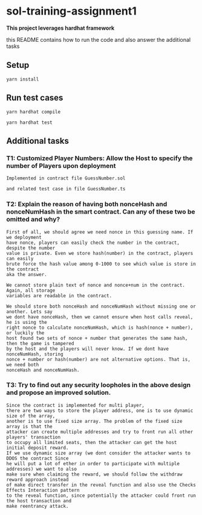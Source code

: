 # sol-training-assignment1

**This project leverages hardhat framework**

this README contains how to run the code and also answer the additional tasks

## Setup

```shell
yarn install
```

## Run test cases

```shell
yarn hardhat compile

yarn hardhat test
```

## Additional tasks

### T1: Customized Player Numbers: Allow the Host to specify the number of Players upon deployment

```
Implemented in contract file GuessNumber.sol

and related test case in file GuessNumber.ts
```

### T2: Explain the reason of having both nonceHash and nonceNumHash in the smart contract. Can any of these two be omitted and why?

```
First of all, we should agree we need nonce in this guessing name. If we deployment
have nonce, players can easily check the number in the contract, despite the number
value is private. Even we store hash(number) in the contract, players can easily
brute force the hash value among 0-1000 to see which value is store in the contract
aka the answer.

We cannot store plain text of nonce and nonce+num in the contract. Again, all storage
variables are readable in the contract.

We should store both nonceHash and nonceNumHash without missing one or another. Lets say
we dont have nonceHash, then we cannot ensure when host calls reveal, he is using the
right nonce to calculate nonceNumHash, which is hash(nonce + number), or luckily the
host found two sets of nonce + number that generates the same hash, then the game is tampered
by the host and the players will never know. If we dont have nonceNumHash, storing
nonce + number or hash(number) are not alternative options. That is, we need both
nonceHash and nonceNumHash.
```

### T3: Try to find out any security loopholes in the above design and propose an improved solution.

```
Since the contract is implemented for multi player,
there are two ways to store the player address, one is to use dynamic size of the array,
another is to use fixed size array. The problem of the fixed size array is that the
attacker can create multiple addresses and try to front run all other players' transaction
to occupy all limited seats, then the attacker can get the host initial deposit reward.
If we use dynamic size array (we dont consider the attacker wants to DDOS the contract Since
he will put a lot of ether in order to participate with multiple addresses) we want to also
make sure when claiming the reward, we should follow the withdraw reward approach instead
of make direct transfer in the reveal function and also use the Checks Effects Interaction pattern
to the reveal function, since potentially the attacker could front run the host transaction and
make reentrancy attack.
```

